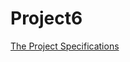 
 # Project6

[The Project Specifications](https://tligorio.github.io/projects/project6/Project-6.html)
